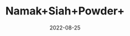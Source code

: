 ---
title: 'Namak+Siah+Powder+'
date: '2022-08-25' 
metatag: '' 
inventory: '0' 
draft: false 
# meta description 
shortDescripton: ''
description: 'Powder+Form'
longdescription: ''
featured: True
# product Price
price: '60.0'
# Product Short Description
shortDescription: ''
productID: '237C03D9-5524-ED11-9968-005056B3A416'
type: 'products'
category: 'Powder+Form' 
thumnailproduct: 'https://aminsaddiquidawakhana.eralive.net/images/products/237C03D9-5524-ED11-9968-005056B3A4161.png' 
images:
  - image: 'images/products/237C03D9-5524-ED11-9968-005056B3A4161.png'  
Variants:
---